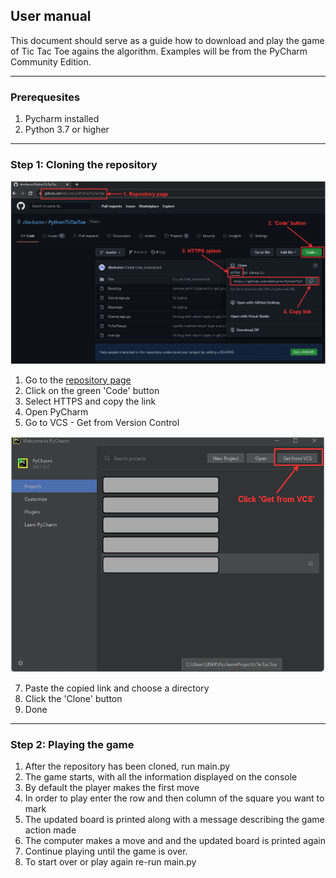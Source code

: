 ## User manual

This document should serve as a guide how to download and play the game of
Tic Tac Toe agains the algorithm. Examples will be from the PyCharm Community
Edition.

---
### Prerequesites

1. Pycharm installed
2. Python 3.7 or higher

---
### Step 1: Cloning the repository

![picture guide](https://github.com/dimitarnn/PythonTicTacToe/blob/master/Doc/TicTacToe_user_manual_1.png)

1. Go to the [repository page](https://github.com/dimitarnn/PythonTicTacToe)
2. Click on the green 'Code' button
3. Select HTTPS and copy the link
4. Open PyCharm
5. Go to VCS - Get from Version Control

![picture guide](https://github.com/dimitarnn/PythonTicTacToe/blob/master/Doc/TicTacToe_user_manual_2.png)

7. Paste the copied link and choose a directory
8. Click the 'Clone' button
9. Done
---

### Step 2: Playing the game

1. After the repository has been cloned, run main.py
2. The game starts, with all the information displayed
on the console
3. By default the player makes the first move
4. In order to play enter the row and then column of the square
you want to mark
5. The updated board is printed along with a message describing the game
action made
7. The computer makes a move and and the updated board is printed again
8. Continue playing until the game is over.
9. To start over or play again re-run main.py
